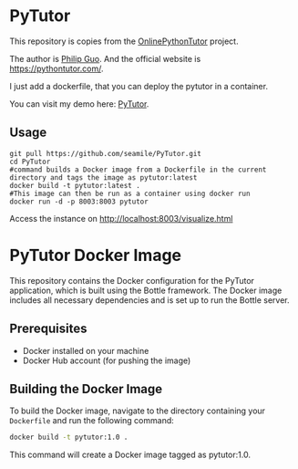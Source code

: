 # PyTutor

This repository is copies from the [OnlinePythonTutor](https://github.com/pgbovine/OnlinePythonTutor) project.

The author is [Philip Guo](https://pg.ucsd.edu/). And the official website is <https://pythontutor.com/>.

I just add a dockerfile, that you can deploy the pytutor in a container.

You can visit my demo here: [PyTutor](http://pytutor.seamile.cn/visualize.html).

## Usage

```shell
git pull https://github.com/seamile/PyTutor.git
cd PyTutor
#command builds a Docker image from a Dockerfile in the current directory and tags the image as pytutor:latest
docker build -t pytutor:latest .
#This image can then be run as a container using docker run
docker run -d -p 8003:8003 pytutor
```

Access the instance on [http://localhost:8003/visualize.html](http://localhost:8003/visualize.html)

# PyTutor Docker Image

This repository contains the Docker configuration for the PyTutor application, which is built using the Bottle framework. The Docker image includes all necessary dependencies and is set up to run the Bottle server.

## Prerequisites

- Docker installed on your machine
- Docker Hub account (for pushing the image)

## Building the Docker Image

To build the Docker image, navigate to the directory containing your `Dockerfile` and run the following command:

```sh
docker build -t pytutor:1.0 .
```
This command will create a Docker image tagged as pytutor:1.0.



